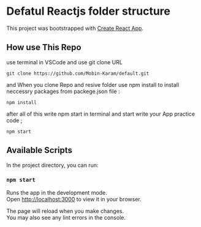 # Defatul Reactjs folder structure

This project was bootstrapped with [Create React App](https://github.com/facebook/create-react-app).

## How use This Repo

use terminal in VSCode and use git clone URL

```
git clone https://github.com/Mobin-Karam/default.git
```

and When you clone Repo and resive folder use npm install to install neccessry packages from packege.json file :
```
npm install
```

after all of this write npm start in terminal and start write your App practice code ;
```
npm start
```

## Available Scripts

In the project directory, you can run:

### `npm start`

Runs the app in the development mode.\
Open [http://localhost:3000](http://localhost:3000) to view it in your browser.

The page will reload when you make changes.\
You may also see any lint errors in the console.
